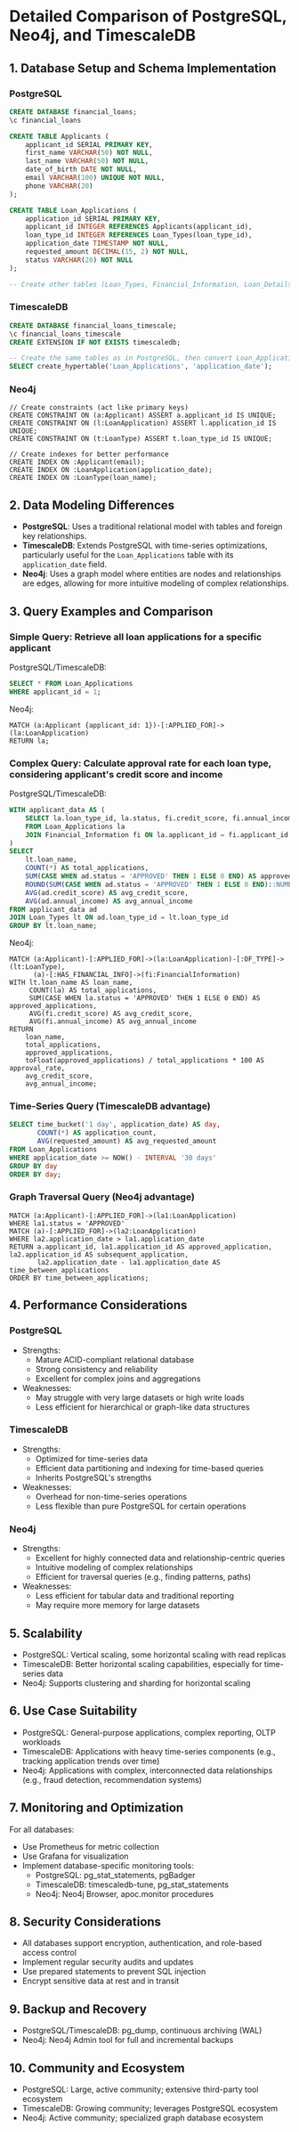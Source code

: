 # Detailed Comparison of PostgreSQL, Neo4j, and TimescaleDB

## 1. Database Setup and Schema Implementation

### PostgreSQL

```sql
CREATE DATABASE financial_loans;
\c financial_loans

CREATE TABLE Applicants (
    applicant_id SERIAL PRIMARY KEY,
    first_name VARCHAR(50) NOT NULL,
    last_name VARCHAR(50) NOT NULL,
    date_of_birth DATE NOT NULL,
    email VARCHAR(100) UNIQUE NOT NULL,
    phone VARCHAR(20)
);

CREATE TABLE Loan_Applications (
    application_id SERIAL PRIMARY KEY,
    applicant_id INTEGER REFERENCES Applicants(applicant_id),
    loan_type_id INTEGER REFERENCES Loan_Types(loan_type_id),
    application_date TIMESTAMP NOT NULL,
    requested_amount DECIMAL(15, 2) NOT NULL,
    status VARCHAR(20) NOT NULL
);

-- Create other tables (Loan_Types, Financial_Information, Loan_Details, Approval_History, Documents)
```

### TimescaleDB

```sql
CREATE DATABASE financial_loans_timescale;
\c financial_loans_timescale
CREATE EXTENSION IF NOT EXISTS timescaledb;

-- Create the same tables as in PostgreSQL, then convert Loan_Applications to a hypertable
SELECT create_hypertable('Loan_Applications', 'application_date');
```

### Neo4j

```cypher
// Create constraints (act like primary keys)
CREATE CONSTRAINT ON (a:Applicant) ASSERT a.applicant_id IS UNIQUE;
CREATE CONSTRAINT ON (l:LoanApplication) ASSERT l.application_id IS UNIQUE;
CREATE CONSTRAINT ON (t:LoanType) ASSERT t.loan_type_id IS UNIQUE;

// Create indexes for better performance
CREATE INDEX ON :Applicant(email);
CREATE INDEX ON :LoanApplication(application_date);
CREATE INDEX ON :LoanType(loan_name);
```

## 2. Data Modeling Differences

- **PostgreSQL**: Uses a traditional relational model with tables and foreign key relationships.
- **TimescaleDB**: Extends PostgreSQL with time-series optimizations, particularly useful for the `Loan_Applications` table with its `application_date` field.
- **Neo4j**: Uses a graph model where entities are nodes and relationships are edges, allowing for more intuitive modeling of complex relationships.

## 3. Query Examples and Comparison

### Simple Query: Retrieve all loan applications for a specific applicant

PostgreSQL/TimescaleDB:
```sql
SELECT * FROM Loan_Applications
WHERE applicant_id = 1;
```

Neo4j:
```cypher
MATCH (a:Applicant {applicant_id: 1})-[:APPLIED_FOR]->(la:LoanApplication)
RETURN la;
```

### Complex Query: Calculate approval rate for each loan type, considering applicant's credit score and income

PostgreSQL/TimescaleDB:
```sql
WITH applicant_data AS (
    SELECT la.loan_type_id, la.status, fi.credit_score, fi.annual_income
    FROM Loan_Applications la
    JOIN Financial_Information fi ON la.applicant_id = fi.applicant_id
)
SELECT 
    lt.loan_name,
    COUNT(*) AS total_applications,
    SUM(CASE WHEN ad.status = 'APPROVED' THEN 1 ELSE 0 END) AS approved_applications,
    ROUND(SUM(CASE WHEN ad.status = 'APPROVED' THEN 1 ELSE 0 END)::NUMERIC / COUNT(*)::NUMERIC * 100, 2) AS approval_rate,
    AVG(ad.credit_score) AS avg_credit_score,
    AVG(ad.annual_income) AS avg_annual_income
FROM applicant_data ad
JOIN Loan_Types lt ON ad.loan_type_id = lt.loan_type_id
GROUP BY lt.loan_name;
```

Neo4j:
```cypher
MATCH (a:Applicant)-[:APPLIED_FOR]->(la:LoanApplication)-[:OF_TYPE]->(lt:LoanType),
      (a)-[:HAS_FINANCIAL_INFO]->(fi:FinancialInformation)
WITH lt.loan_name AS loan_name, 
     COUNT(la) AS total_applications,
     SUM(CASE WHEN la.status = 'APPROVED' THEN 1 ELSE 0 END) AS approved_applications,
     AVG(fi.credit_score) AS avg_credit_score,
     AVG(fi.annual_income) AS avg_annual_income
RETURN 
    loan_name,
    total_applications,
    approved_applications,
    toFloat(approved_applications) / total_applications * 100 AS approval_rate,
    avg_credit_score,
    avg_annual_income;
```

### Time-Series Query (TimescaleDB advantage)

```sql
SELECT time_bucket('1 day', application_date) AS day,
       COUNT(*) AS application_count,
       AVG(requested_amount) AS avg_requested_amount
FROM Loan_Applications
WHERE application_date >= NOW() - INTERVAL '30 days'
GROUP BY day
ORDER BY day;
```

### Graph Traversal Query (Neo4j advantage)

```cypher
MATCH (a:Applicant)-[:APPLIED_FOR]->(la1:LoanApplication)
WHERE la1.status = 'APPROVED'
MATCH (a)-[:APPLIED_FOR]->(la2:LoanApplication)
WHERE la2.application_date > la1.application_date
RETURN a.applicant_id, la1.application_id AS approved_application, la2.application_id AS subsequent_application,
       la2.application_date - la1.application_date AS time_between_applications
ORDER BY time_between_applications;
```

## 4. Performance Considerations

### PostgreSQL
- Strengths:
  - Mature ACID-compliant relational database
  - Strong consistency and reliability
  - Excellent for complex joins and aggregations
- Weaknesses:
  - May struggle with very large datasets or high write loads
  - Less efficient for hierarchical or graph-like data structures

### TimescaleDB
- Strengths:
  - Optimized for time-series data
  - Efficient data partitioning and indexing for time-based queries
  - Inherits PostgreSQL's strengths
- Weaknesses:
  - Overhead for non-time-series operations
  - Less flexible than pure PostgreSQL for certain operations

### Neo4j
- Strengths:
  - Excellent for highly connected data and relationship-centric queries
  - Intuitive modeling of complex relationships
  - Efficient for traversal queries (e.g., finding patterns, paths)
- Weaknesses:
  - Less efficient for tabular data and traditional reporting
  - May require more memory for large datasets

## 5. Scalability

- PostgreSQL: Vertical scaling, some horizontal scaling with read replicas
- TimescaleDB: Better horizontal scaling capabilities, especially for time-series data
- Neo4j: Supports clustering and sharding for horizontal scaling

## 6. Use Case Suitability

- PostgreSQL: General-purpose applications, complex reporting, OLTP workloads
- TimescaleDB: Applications with heavy time-series components (e.g., tracking application trends over time)
- Neo4j: Applications with complex, interconnected data relationships (e.g., fraud detection, recommendation systems)

## 7. Monitoring and Optimization

For all databases:
- Use Prometheus for metric collection
- Use Grafana for visualization
- Implement database-specific monitoring tools:
  - PostgreSQL: pg_stat_statements, pgBadger
  - TimescaleDB: timescaledb-tune, pg_stat_statements
  - Neo4j: Neo4j Browser, apoc.monitor procedures

## 8. Security Considerations

- All databases support encryption, authentication, and role-based access control
- Implement regular security audits and updates
- Use prepared statements to prevent SQL injection
- Encrypt sensitive data at rest and in transit

## 9. Backup and Recovery

- PostgreSQL/TimescaleDB: pg_dump, continuous archiving (WAL)
- Neo4j: Neo4j Admin tool for full and incremental backups

## 10. Community and Ecosystem

- PostgreSQL: Large, active community; extensive third-party tool ecosystem
- TimescaleDB: Growing community; leverages PostgreSQL ecosystem
- Neo4j: Active community; specialized graph database ecosystem


